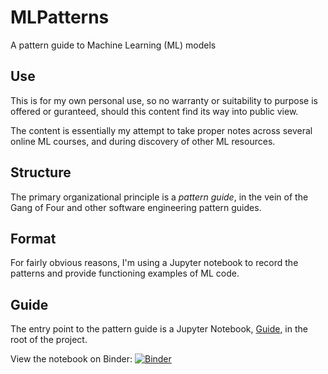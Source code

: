 # MLPatterns

A pattern guide to Machine Learning (ML) models

## Use

This is for my own personal use, so no warranty or suitability to purpose is offered or guranteed, should this content
find its way into public view.

The content is essentially my attempt to take proper notes across several online ML courses, and during discovery of
other ML resources.

## Structure

The primary organizational principle is a _pattern guide_, in the vein of the Gang of Four and other software
engineering pattern guides.

## Format

For fairly obvious reasons, I'm using a Jupyter notebook to record the patterns and provide functioning examples of ML
code.

## Guide

The entry point to the pattern guide is a Jupyter Notebook, [Guide](mlpatterns/Guide.ipynb), in the root of the project.

View the notebook on Binder: [![Binder](https://mybinder.org/badge_logo.svg)](https://mybinder.org/v2/gh/slhenty/machine-learning-guide/chore/binder-support?urlpath=tree%2Findex.ipynb)